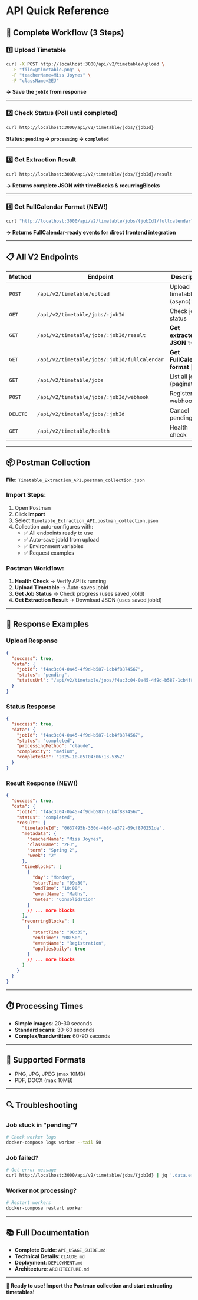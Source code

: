 # API Quick Reference

## 🚀 Complete Workflow (3 Steps)

### 1️⃣ Upload Timetable
```bash
curl -X POST http://localhost:3000/api/v2/timetable/upload \
  -F "file=@timetable.png" \
  -F "teacherName=Miss Joynes" \
  -F "className=2EJ"
```
**→ Save the `jobId` from response**

---

### 2️⃣ Check Status (Poll until completed)
```bash
curl http://localhost:3000/api/v2/timetable/jobs/{jobId}
```
**Status: `pending` → `processing` → `completed`**

---

### 3️⃣ Get Extraction Result
```bash
curl http://localhost:3000/api/v2/timetable/jobs/{jobId}/result
```
**→ Returns complete JSON with timeBlocks & recurringBlocks**

---

### 4️⃣ Get FullCalendar Format (NEW!)
```bash
curl "http://localhost:3000/api/v2/timetable/jobs/{jobId}/fullcalendar?format=recurring&termStart=2024-09-01&termEnd=2024-12-20"
```
**→ Returns FullCalendar-ready events for direct frontend integration**

---

## 📋 All V2 Endpoints

| Method | Endpoint | Description |
|--------|----------|-------------|
| `POST` | `/api/v2/timetable/upload` | Upload timetable (async) |
| `GET` | `/api/v2/timetable/jobs/:jobId` | Check job status |
| `GET` | `/api/v2/timetable/jobs/:jobId/result` | **Get extracted JSON** ✨ |
| `GET` | `/api/v2/timetable/jobs/:jobId/fullcalendar` | **Get FullCalendar format** 📅 |
| `GET` | `/api/v2/timetable/jobs` | List all jobs (paginated) |
| `POST` | `/api/v2/timetable/jobs/:jobId/webhook` | Register webhook |
| `DELETE` | `/api/v2/timetable/jobs/:jobId` | Cancel pending job |
| `GET` | `/api/v2/timetable/health` | Health check |

---

## 📦 Postman Collection

**File:** `Timetable_Extraction_API.postman_collection.json`

### Import Steps:
1. Open Postman
2. Click **Import**
3. Select `Timetable_Extraction_API.postman_collection.json`
4. Collection auto-configures with:
   - ✅ All endpoints ready to use
   - ✅ Auto-save jobId from upload
   - ✅ Environment variables
   - ✅ Request examples

### Postman Workflow:
1. **Health Check** → Verify API is running
2. **Upload Timetable** → Auto-saves jobId
3. **Get Job Status** → Check progress (uses saved jobId)
4. **Get Extraction Result** → Download JSON (uses saved jobId)

---

## 🎯 Response Examples

### Upload Response
```json
{
  "success": true,
  "data": {
    "jobId": "f4ac3c04-0a45-4f9d-b587-1cb4f8874567",
    "status": "pending",
    "statusUrl": "/api/v2/timetable/jobs/f4ac3c04-0a45-4f9d-b587-1cb4f8874567"
  }
}
```

### Status Response
```json
{
  "success": true,
  "data": {
    "jobId": "f4ac3c04-0a45-4f9d-b587-1cb4f8874567",
    "status": "completed",
    "processingMethod": "claude",
    "complexity": "medium",
    "completedAt": "2025-10-05T04:06:13.535Z"
  }
}
```

### Result Response (NEW!)
```json
{
  "success": true,
  "data": {
    "jobId": "f4ac3c04-0a45-4f9d-b587-1cb4f8874567",
    "status": "completed",
    "result": {
      "timetableId": "0637495b-360d-4b86-a372-69cf870251de",
      "metadata": {
        "teacherName": "Miss Joynes",
        "className": "2EJ",
        "term": "Spring 2",
        "week": "2"
      },
      "timeBlocks": [
        {
          "day": "Monday",
          "startTime": "09:30",
          "endTime": "10:00",
          "eventName": "Maths",
          "notes": "Consolidation"
        }
        // ... more blocks
      ],
      "recurringBlocks": [
        {
          "startTime": "08:35",
          "endTime": "08:50",
          "eventName": "Registration",
          "appliesDaily": true
        }
        // ... more blocks
      ]
    }
  }
}
```

---

## ⏱️ Processing Times

- **Simple images**: 20-30 seconds
- **Standard scans**: 30-60 seconds  
- **Complex/handwritten**: 60-90 seconds

---

## 📝 Supported Formats

- PNG, JPG, JPEG (max 10MB)
- PDF, DOCX (max 10MB)

---

## 🔍 Troubleshooting

### Job stuck in "pending"?
```bash
# Check worker logs
docker-compose logs worker --tail 50
```

### Job failed?
```bash
# Get error message
curl http://localhost:3000/api/v2/timetable/jobs/{jobId} | jq '.data.errorMessage'
```

### Worker not processing?
```bash
# Restart workers
docker-compose restart worker
```

---

## 📚 Full Documentation

- **Complete Guide**: `API_USAGE_GUIDE.md`
- **Technical Details**: `CLAUDE.md`
- **Deployment**: `DEPLOYMENT.md`
- **Architecture**: `ARCHITECTURE.md`

---

**🎉 Ready to use! Import the Postman collection and start extracting timetables!**
